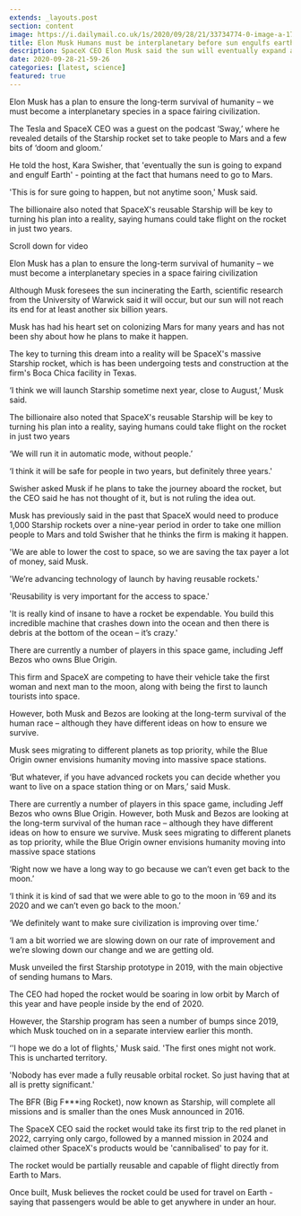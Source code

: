 ```yaml
---
extends: _layouts.post
section: content
image: https://i.dailymail.co.uk/1s/2020/09/28/21/33734774-0-image-a-17_1601326442619.jpg 
title: Elon Musk Humans must be interplanetary before sun engulfs earth 
description: SpaceX CEO Elon Musk said the sun will eventually expand and engulf Earth, but he says if we are to survive humanity must become a interplanetary species in a space fairing civilization. 
date: 2020-09-28-21-59-26 
categories: [latest, science] 
featured: true 
--- 
```

Elon Musk has a plan to ensure the long-term survival of humanity – we must become a interplanetary species in a space fairing civilization.

The Tesla and SpaceX CEO was a guest on the podcast ‘Sway,’ where he revealed details of the Starship rocket set to take people to Mars and a few bits of ‘doom and gloom.’

He told the host, Kara Swisher, that 'eventually the sun is going to expand and engulf Earth' - pointing at the fact that humans need to go to Mars.

'This is for sure going to happen, but not anytime soon,' Musk said. 

The billionaire also noted that SpaceX's reusable Starship will be key to turning his plan into a reality, saying humans could take flight on the rocket in just two years.

Scroll down for video 

Elon Musk has a plan to ensure the long-term survival of humanity – we must become a interplanetary species in a space fairing civilization

Although Musk foresees the sun incinerating the Earth, scientific research from the University of Warwick said it will occur, but our sun will not reach its end for at least another six billion years. 

Musk has had his heart set on colonizing Mars for many years and has not been shy about how he plans to make it happen.

The key to turning this dream into a reality will be SpaceX's massive Starship rocket, which is has been undergoing tests and construction at the firm's Boca Chica facility in Texas. 

‘I think we will launch Starship sometime next year, close to August,’ Musk said. 

The billionaire also noted that SpaceX's reusable Starship will be key to turning his plan into a reality, saying humans could take flight on the rocket in just two years

‘We will run it in automatic mode, without people.’

‘I think it will be safe for people in two years, but definitely three years.'

Swisher asked Musk if he plans to take the journey aboard the rocket, but the CEO said he has not thought of it, but is not ruling the idea out.

Musk has previously said in the past that SpaceX would need to produce 1,000 Starship rockets over a nine-year period in order to take one million people to Mars and told Swisher that he thinks the firm is making it happen.

'We are able to lower the cost to space, so we are saving the tax payer a lot of money, said Musk.

'We’re advancing technology of launch by having reusable rockets.'

'Reusability is very important for the access to space.'

'It is really kind of insane to have a rocket be expendable. You build this incredible machine that crashes down into the ocean and then there is debris at the bottom of the ocean – it’s crazy.'

There are currently a number of players in this space game, including Jeff Bezos who owns Blue Origin.

This firm and SpaceX are competing to have their vehicle take the first woman and next man to the moon, along with being the first to launch tourists into space.

However, both Musk and Bezos are looking at the long-term survival of the human race – although they have different ideas on how to ensure we survive.

Musk sees migrating to different planets as top priority, while the Blue Origin owner envisions humanity moving into massive space stations. 

‘But whatever, if you have advanced rockets you can decide whether you want to live on a space station thing or on Mars,’ said Musk.

There are currently a number of players in this space game, including Jeff Bezos who owns Blue Origin. However, both Musk and Bezos are looking at the long-term survival of the human race – although they have different ideas on how to ensure we survive. Musk sees migrating to different planets as top priority, while the Blue Origin owner envisions humanity moving into massive space stations

‘Right now we have a long way to go because we can’t even get back to the moon.’

‘I think it is kind of sad that we were able to go to the moon in ’69 and its 2020 and we can’t even go back to the moon.’

‘We definitely want to make sure civilization is improving over time.’

‘I am a bit worried we are slowing down on our rate of improvement and we’re slowing down our change and we are getting old.

Musk unveiled the first Starship prototype in 2019, with the main objective of sending humans to Mars.

The CEO had hoped the rocket would be soaring in low orbit by March of this year and have people inside by the end of 2020.

However, the Starship program has seen a number of bumps since 2019, which Musk touched on in a separate interview earlier this month.

‘'I hope we do a lot of flights,' Musk said. 'The first ones might not work. This is uncharted territory.

'Nobody has ever made a fully reusable orbital rocket. So just having that at all is pretty significant.'

The BFR (Big F***ing Rocket), now known as Starship, will complete all missions and is smaller than the ones Musk announced in 2016.

The SpaceX CEO said the rocket would take its first trip to the red planet in 2022, carrying only cargo, followed by a manned mission in 2024 and claimed other SpaceX's products would be 'cannibalised' to pay for it.

The rocket would be partially reusable and capable of flight directly from Earth to Mars.

Once built, Musk believes the rocket could be used for travel on Earth - saying that passengers would be able to get anywhere in under an hour.



